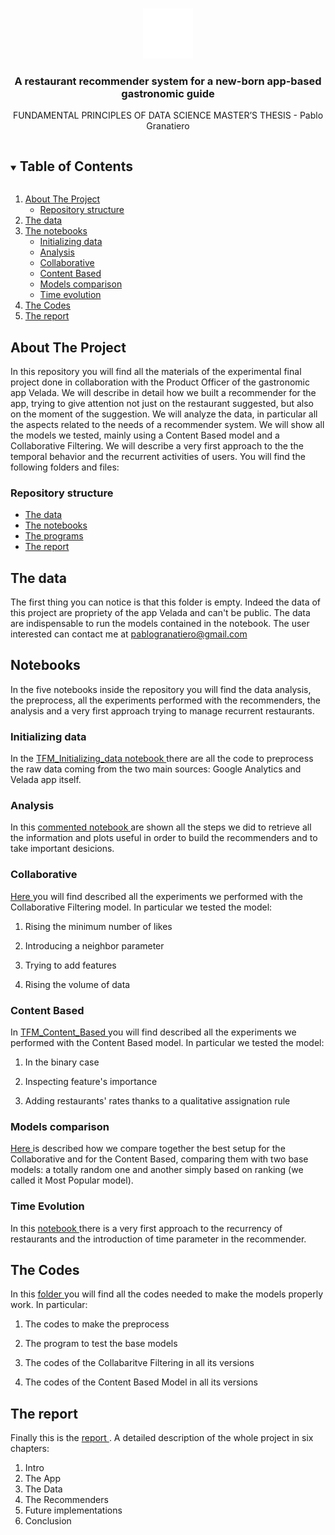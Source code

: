 <!-- PROJECT LOGO -->
<br />
<p align="center">
    <img src="logo_velada.png" alt="Logo" width="80" height="80">
  </a>

  <h3 align="center">A restaurant recommender system for a new-born app-based gastronomic guide</h3>

  <p align="center">
    FUNDAMENTAL PRINCIPLES OF DATA SCIENCE MASTER’S THESIS - Pablo Granatiero 
    
</p>



<!-- TABLE OF CONTENTS -->
<details open="open">
  <summary><h2 style="display: inline-block">Table of Contents</h2></summary>
  <ol>
    <li>
      <a href="#about-the-project">About The Project</a>
      <ul>
        <li><a href="#built-with">Repository structure</a></li>
      </ul>
    </li>
        <li><a href="#the-data">The data</a></li>
    <li>
      <a href="#notebooks">The notebooks</a>
      <ul>
        <li><a href="#Initializing-data">Initializing data</a></li>
        <li><a href="#Analysis">Analysis</a></li>
        <li><a href="#Collaborative">Collaborative</a></li>
        <li><a href="#Content-Based">Content Based</a></li>
        <li><a href="#Models-comparison">Models comparison</a></li>
        <li><a href="#Time-Evolution">Time evolution</a></li>          
      </ul>
    </li>
    <li><a href="#The-codes">The Codes</a></li>
    <li><a href="#The-report">The report</a></li>
  </ol>
</details>



<!-- ABOUT THE PROJECT -->
## About The Project

In this repository you will find all the materials of the experimental final project done in collaboration with the Product Officer of the gastronomic app Velada. We will describe in detail how we built a recommender for the app, trying to give attention not just on the restaurant suggested, but also on the moment of the suggestion. We will analyze the data, in particular all the aspects related to the needs of a recommender system. We will show all the models we tested, mainly using a Content Based model and a Collaborative Filtering. We will describe a very first approach to the the temporal behavior and the recurrent activities of users. You will find the following folders and files:


### Repository structure

* [The data](TFM_Granatiero_Data)
* [The notebooks](TFM_Granatiero_Notebooks)
* [The programs](TFM_Granatiero_Notebooks/TFM_Granatiero_Utils)
* [The report](TFM_REPORT_GRANATIERO.pdf)

<!-- The Data -->
## The data

The first thing you can notice is that this folder is empty. Indeed the data of this project are propriety of the app Velada and can't be public. The data are indispensable to run the models contained in the notebook. The user interested can contact me at pablogranatiero@gmail.com

<!-- notebooks -->
## Notebooks
In the five notebooks inside the repository you will find the data analysis, the preprocess, all the experiments performed with the recommenders, the analysis and a very first approach trying to manage recurrent restaurants.

### Initializing data 

In the <a href="TFM_Granatiero_Notebooks/TFM_Initializing_data.ipynb"> TFM_Initializing_data notebook </a> there are all the code to preprocess the raw data coming from the two main sources: Google Analytics and Velada app itself.

### Analysis
In this <a href="TFM_Granatiero_Notebooks/TFM_Analysis.ipynb"> commented notebook </a> are shown all the steps we did to retrieve all the information and plots useful in order to build the recommenders and to take important desicions.

### Collaborative
<a href="TFM_Granatiero_Notebooks/TFM_Collaborative.ipynb"> Here </a> you will find described all the experiments we performed with the Collaborative Filtering model. In particular we tested the model:

1. Rising the minimum number of likes

2. Introducing a neighbor parameter

3. Trying to add features

4. Rising the volume of data 

### Content Based
In <a href="TFM_Granatiero_Notebooks/TFM_Content_Based.ipynb"> TFM_Content_Based </a> you will find described all the experiments we performed with the Content Based model. In particular we tested the model:

1. In the binary case

2. Inspecting feature's importance

3. Adding restaurants' rates thanks to a qualitative assignation rule

### Models comparison
<a href="TFM_Granatiero_Notebooks/TFM_all_models_comparison.ipynb"> Here </a> is described how we compare together the best setup for the Collaborative and for the Content Based, comparing them with two base models: a totally random one and another simply based on ranking (we called it Most Popular model).  

### Time Evolution
In this <a href="TFM_Granatiero_Notebooks/TFM_Time_Evolution.ipynb"> notebook </a> there is a very first approach to the recurrency of restaurants and the introduction of time parameter in the recommender. 

<!-- CODES -->
## The Codes 

In this <a href="TFM_Granatiero_Notebooks/TFM_Granatiero_Utils/"> folder </a> you will find all the codes needed to make the models properly work. In particular:

1. The codes to make the preprocess

3. The program to test the base models

3. The codes of the Collabaritve Filtering in all its versions

4. The codes of the Content Based Model in all its versions
 
<!-- Report -->
## The report

Finally this is the <a href="TFM_REPORT_GRANATIERO.pdf/">  report </a>. A detailed description of the whole project in six chapters:

1. Intro
2. The App
3. The Data
4. The Recommenders
5. Future implementations
6. Conclusion


